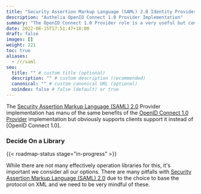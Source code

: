 ```yaml
---
title: "Security Assertion Markup Language (SAML) 2.0 Identity Provider"
description: "Authelia OpenID Connect 1.0 Provider Implementation"
summary: "The OpenID Connect 1.0 Provider role is a very useful but complex feature to enhance interoperability of Authelia with other products. "
date: 2022-06-15T17:51:47+10:00
draft: false
images: []
weight: 221
toc: true
aliases:
  - /r/saml
seo:
  title: "" # custom title (optional)
  description: "" # custom description (recommended)
  canonical: "" # custom canonical URL (optional)
  noindex: false # false (default) or true
---
```


The [Security Assertion Markup Language (SAML) 2.0] Provider implementation has manu of the same benefits of the
[OpenID Connect 1.0 Provider](../active/openid-connect-1.0-provider.md) implementation but obviously supports clients
support it instead of [OpenID Connect 1.0].

### Decide On a Library

{{< roadmap-status stage="in-progress" >}}

While there are not many effectively operation libraries for this, it's important we consider all our options. There are
many pitfalls with [Security Assertion Markup Language (SAML) 2.0] due to the choice to base the protocol on XML and we
need to be very mindful of these.

[Security Assertion Markup Language (SAML) 2.0]: https://docs.oasis-open.org/security/saml/Post2.0/sstc-saml-tech-overview-2.0.html
